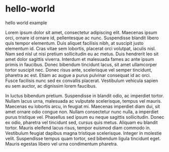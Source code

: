 # hello-world
hello world example

Lorem ipsum dolor sit amet, consectetur adipiscing elit. Maecenas ipsum orci, ornare id ornare id, pellentesque ac nunc. Suspendisse blandit libero quis tempor elementum. Duis aliquet facilisis nibh, at suscipit justo elementum id. Cras vitae sem lobortis, placerat orci volutpat, iaculis nisl. Nam sed nisl ut nisi pretium sollicitudin eu ac metus. Duis hendrerit leo sit amet dolor sagittis viverra. Interdum et malesuada fames ac ante ipsum primis in faucibus. Donec bibendum tincidunt lacus, sit amet ullamcorper tortor suscipit nec. Donec risus ante, scelerisque vel semper tincidunt, pharetra ac est. Etiam ac augue a purus pulvinar consequat id ac orci. Fusce facilisis nunc sed ex convallis placerat. Vestibulum vehicula sapien eu sem auctor, ac dignissim lorem faucibus.

In luctus bibendum pretium. Suspendisse in blandit odio, ac imperdiet tortor. Nullam lacus urna, malesuada ac vulputate scelerisque, tempus vel mauris. Maecenas eu lobortis arcu, in feugiat mi. Maecenas imperdiet diam dui, sit amet ornare odio congue non. Nullam consectetur nunc nulla, a imperdiet purus tristique vel. Phasellus sed ipsum eu neque sagittis sollicitudin. Donec ex odio, pharetra vel tincidunt sed, cursus quis metus. Aliquam eu blandit tortor. Mauris eleifend lacus risus, tempor euismod diam commodo in. Vestibulum feugiat dapibus magna tristique scelerisque. Integer in molestie velit. Suspendisse tempus quam tortor, sed bibendum ligula tincidunt eget. Mauris egestas libero vel urna condimentum pharetra.
